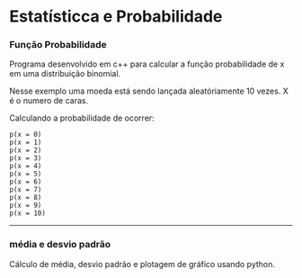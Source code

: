 # Estatísticca e Probabilidade

### Função Probabilidade

Programa desenvolvido em c++ para calcular a função probabilidade de x em uma distribuição binomial.

Nesse exemplo uma moeda está sendo lançada aleatóriamente 10 vezes. X é o numero de caras. 

Calculando a probabilidade de ocorrer:

    p(x = 0)
    p(x = 1)
    p(x = 2)
    p(x = 3)
    p(x = 4)
    p(x = 5)
    p(x = 6)
    p(x = 7)
    p(x = 8)
    p(x = 9)
    p(x = 10)


---


### média e desvio padrão

Cálculo de média, desvio padrão e plotagem de gráfico usando python.

